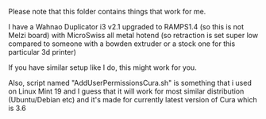Please note that this folder contains things that work for me.

I have a Wahnao Duplicator i3 v2.1 upgraded to RAMPS1.4 (so this is not Melzi board)
with MicroSwiss all metal hotend (so retraction is set super low compared
to someone with a bowden extruder or a stock one for this particular 3d printer)

If you have similar setup like I do, this might work for you.

Also, script named "AddUserPermissionsCura.sh" is something that i used on Linux Mint 19 and I guess that it will work for most similar distribution (Ubuntu/Debian etc) and it's made for currently latest version of Cura which is 3.6
